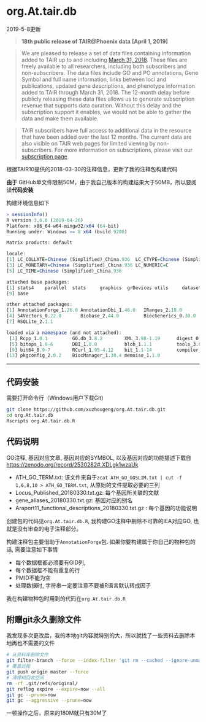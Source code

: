 # org.At.tair.db

2019-5-8更新

>**18th public release of TAIR@Phoenix data** **[April 1, 2019]**

> We are pleased to release a set of data files containing information added to TAIR up to and including [March 31, 2018](https://www.arabidopsis.org/download/index-auto.jsp?dir=%2Fdownload_files%2FPublic_Data_Releases%2FTAIR_Data_20180331). These files are freely available to all researchers, including both subscribers and non-subscribers. The data files include GO and PO annotations, Gene Symbol and full name information, links between loci and publications, updated gene descriptions, and phenotype information added to TAIR through March 31, 2018. The 12-month delay before publicly releasing these data files allows us to generate subscription revenue that supports data curation. Without this delay and the subscription support it enables, we would not be able to gather the data and make them available. 

> TAIR subscribers have full access to additional data in the resource that have been added over the last 12 months. The current data are also visible on TAIR web pages for limited viewing by non-subscribers. For more information on subscriptions, please visit our [subscription page](http://www.arabidopsis.org/doc/about/tair_subscriptions/413).

根据TAIR10提供的2018-03-30的注释信息，更新了我的注释包构建代码

**由于** GitHub单文件限制50M，由于我自己版本的构建结果大于50MB，所以要阅读**代码安装**

构建环境信息如下

```R
> sessionInfo()
R version 3.6.0 (2019-04-26)
Platform: x86_64-w64-mingw32/x64 (64-bit)
Running under: Windows >= 8 x64 (build 9200)

Matrix products: default

locale:
[1] LC_COLLATE=Chinese (Simplified)_China.936  LC_CTYPE=Chinese (Simplified)_China.936   
[3] LC_MONETARY=Chinese (Simplified)_China.936 LC_NUMERIC=C                              
[5] LC_TIME=Chinese (Simplified)_China.936    

attached base packages:
[1] stats4    parallel  stats     graphics  grDevices utils     datasets  methods  
[9] base     

other attached packages:
[1] AnnotationForge_1.26.0 AnnotationDbi_1.46.0   IRanges_2.18.0        
[4] S4Vectors_0.22.0       Biobase_2.44.0         BiocGenerics_0.30.0   
[7] RSQLite_2.1.1         

loaded via a namespace (and not attached):
 [1] Rcpp_1.0.1         GO.db_3.8.2        XML_3.98-1.19      digest_0.6.18     
 [5] bitops_1.0-6       DBI_1.0.0          blob_1.1.1         tools_3.6.0       
 [9] bit64_0.9-7        RCurl_1.95-4.12    bit_1.1-14         compiler_3.6.0    
[13] pkgconfig_2.0.2    BiocManager_1.30.4 memoise_1.1.0  
```

-----

## 代码安装

需要打开命令行（Windows用户下载Git）

```bash
git clone https://github.com/xuzhougeng/org.At.tair.db.git
cd org.At.tair.db
Rscripts org.At.tair.db.R
```



## 代码说明

GO注释, 基因对应文章, 基因对应的SYMBOL, 以及基因对应的功能描述下载自 <https://zenodo.org/record/2530282#.XDLgk1wzaUk>

- ATH_GO_TERM.txt: 该文件来自于`zcat ATH_GO_GOSLIM.txt | cut -f 1,6,8,10 > ATH_GO_TERM.txt`, 从原始的文件提取必要的三列
- Locus_Published_20180330.txt.gz: 每个基因所关联的文献
- gene_aliases_20180330.txt.gz: 基因对应的别名
- Araport11_functional_descriptions_20180330.txt.gz : 每个基因的功能说明

创建包的代码见`org.At.tair.db.R`, 我构建GO注释中剔除不可靠的IEA对应GO, 也就是没有审查的电子注释部分。

构建注释包主要借助于`AnnotationForge`包. 如果你要构建属于你自己的物种包的话, 需要注意如下事情

- 每个数据框都必须要有GID列,
- 每个数据框不能有重复的行
- PMID不能为空
- 处理数据时, 字符串一定要注意不要被R语言默认转成因子

我在构建物种包时用到的代码在`org.At.tair.db.R`

## 附赠git永久删除文件

我发现多次更改后，我的本地git内容就特别的大，所以就找了一些资料去删除本地再也不需要的文件

```bash
# 从资料库删除文件
git filter-branch --force --index-filter 'git rm --cached --ignore-unmatch 你准备删除的文件名' --prune-empty --tag-name-filter cat -- --all
# 覆盖远程
git push origin master --force 
# 清理和回收空间
rm -rf .git/refs/original/
git reflog expire --expire=now --all
git gc --prune=now
git gc --aggressive --prune=now
```

一顿操作之后，原来的180M就只有30M了